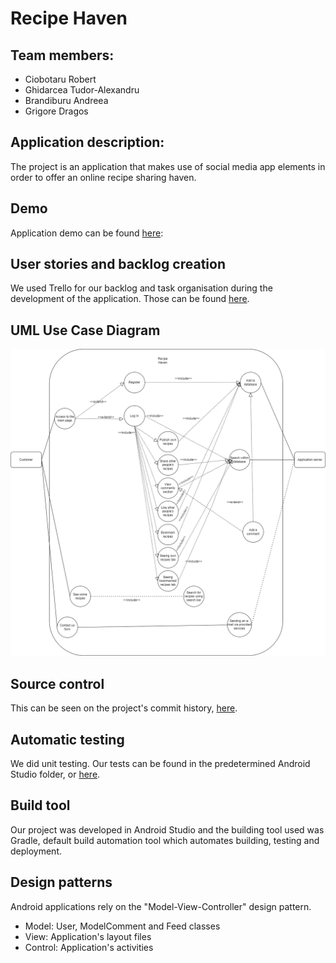 # Recipe Haven
## Team members:
- Ciobotaru Robert
- Ghidarcea Tudor-Alexandru
- Brandiburu Andreea
- Grigore Dragos

## Application description:
The project is an application that makes use of social media app elements in order to offer an online recipe sharing haven.
## Demo
Application demo can be found [here]():
## User stories and backlog creation
We used Trello for our backlog and task organisation during the development of the application. Those can be found [here](https://trello.com/b/Gij4q9zE/mds).

## UML Use Case Diagram
![](diagrama.png?raw=true)

## Source control
This can be seen on the project's commit history, [here](https://github.com/CiobotaruRobert/ProiectMDS/commits/main).

## Automatic testing
We did unit testing. Our tests can be found in the predetermined Android Studio folder, or [here](https://github.com/CiobotaruRobert/ProiectMDS/tree/main/main/test/java/com/example/proiect).

## Build tool
Our project was developed in Android Studio and the building tool used was Gradle, default build automation tool which automates building, testing and deployment.

## Design patterns
Android applications rely on the "Model-View-Controller" design pattern.
- Model: User, ModelComment and Feed classes
- View: Application's layout files
- Control: Application's activities
